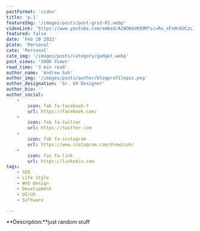 ```yaml
---
postFormat: 'video'
title: 'p.1'
featureImg: '/images/posts/post-grid-01.webp'
videoLink: 'https://www.youtube.com/embed/A1WOKbVKO9M?si=Re_xFsHn6OCzLIld'
featured: false
date: 'Feb 20 2022'
pCate: 'Personal'
cate: 'Personal'
cate_img: '/images/posts/category/gadget.webp'
post_views: '300K Views'
read_time: '3 min read'
author_name: 'Andrew Suh'
author_img: '/images/posts/author/blogprofilepic.png'
author_designation: 'Sr. UX Designer'
author_bio: ''
author_social:
    -
        icon: fab fa-facebook-f
        url: https://facebook.com/
    -
        icon: fab fa-twitter
        url: https://twitter.com
    -
        icon: fab fa-instagram
        url: https://www.instagram.com/drewisuh/
    - 
        icon: fas fa-link
        url: https://linkedin.com
tags: 
    - SEO
    - Life Style
    - Web Design
    - Development
    - UI/UX
    - Software

---
```


**Description:**just random stuff




